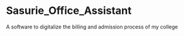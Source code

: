 # Sasurie_Office_Assistant
A software to digitalize the billing and admission process of my college
